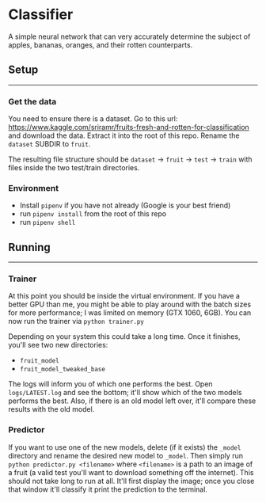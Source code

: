 # Classifier

A simple neural network that can very accurately determine the subject of apples, bananas, oranges, and their rotten counterparts.

## Setup
---
### Get the data
You need to ensure there is a dataset. Go to this url: https://www.kaggle.com/sriramr/fruits-fresh-and-rotten-for-classification and download the data. Extract it into the root of this repo. Rename the `dataset` SUBDIR to `fruit`.

The resulting file structure should be `dataset` -> `fruit` -> `test` -> `train` with files inside the two test/train directories.

### Environment
- Install `pipenv` if you have not already (Google is your best friend)
- run `pipenv install` from the root of this repo
- run `pipenv shell`


## Running
---
### Trainer
At this point you should be inside the virtual environment. If you have a better GPU than me, you might be able to play around with the batch sizes for more performance; I was limited on memory (GTX 1060, 6GB). You can now run the trainer via `python trainer.py`

Depending on your system this could take a long time. Once it finishes, you'll see two new directories:
- `fruit_model`
- `fruit_model_tweaked_base`

The logs will inform you of which one performs the best. Open `logs/LATEST.log` and see the bottom; it'll show which of the two models performs the best. Also, if there is an old model left over, it'll compare these results with the old model.

### Predictor
If you want to use one of the new models, delete (if it exists) the `_model` directory and rename the desired new model to `_model`. Then simply run `python predictor.py <filename>` where `<filename>` is a path to an image of a fruit (a valid test you'll want to download something off the internet). This should not take long to run at all. It'll first display the image; once you close that window it'll classify it print the prediction to the terminal.